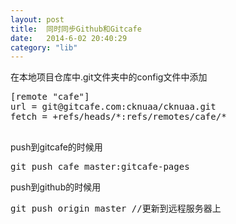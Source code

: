```yaml
---
layout: post
title:  同时同步Github和Gitcafe
date:   2014-6-02 20:40:29
category: "lib"
---
```

在本地项目仓库中.git文件夹中的config文件中添加
<pre>
[remote "cafe"]
url = git@gitcafe.com:cknuaa/cknuaa.git
fetch = +refs/heads/*:refs/remotes/cafe/*

</pre>


push到gitcafe的时候用
<pre>
git push cafe master:gitcafe-pages 
</pre>


push到github的时候用
<pre>
git push origin master //更新到远程服务器上
</pre>
    


